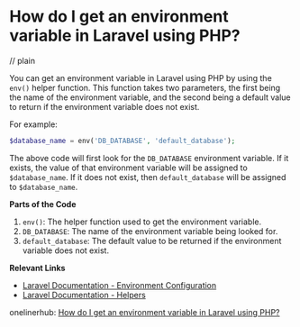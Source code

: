 # How do I get an environment variable in Laravel using PHP?
// plain

You can get an environment variable in Laravel using PHP by using the `env()` helper function. This function takes two parameters, the first being the name of the environment variable, and the second being a default value to return if the environment variable does not exist.

For example:

```php
$database_name = env('DB_DATABASE', 'default_database');
```

The above code will first look for the `DB_DATABASE` environment variable. If it exists, the value of that environment variable will be assigned to `$database_name`. If it does not exist, then `default_database` will be assigned to `$database_name`.

**Parts of the Code**

1. `env()`: The helper function used to get the environment variable.
2. `DB_DATABASE`: The name of the environment variable being looked for.
3. `default_database`: The default value to be returned if the environment variable does not exist.

**Relevant Links**

- [Laravel Documentation - Environment Configuration](https://laravel.com/docs/7.x/configuration#environment-configuration)
- [Laravel Documentation - Helpers](https://laravel.com/docs/7.x/helpers#method-env)

onelinerhub: [How do I get an environment variable in Laravel using PHP?](https://onelinerhub.com/php-laravel/how-do-i-get-an-environment-variable-in-laravel-using-php)